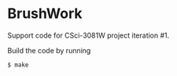 BrushWork
=========

Support code for CSci-3081W project iteration #1.

Build the code by running

`$ make`

